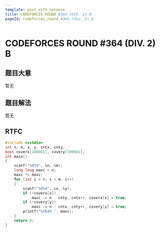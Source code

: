 ```yaml
---
template: post_with_netease
title: CODEFORCES ROUND #364 (DIV. 2) B
pageId: codeforces_round_#364_(div._2)_b
---
```


# CODEFORCES ROUND #364 (DIV. 2) B

## 题目大意
暂无

## 题目解法
暂无

## RTFC

```cpp
#include <cstdio>
int n, m, x, y, cntx, cnty;
bool coverx[100001], covery[100001];
int main()
{
    scanf("%d%d", &n, &m);
    long long maxc = n;
    maxc *= maxc;
    for (int i = 0; i < m; i++)
    {
        scanf("%d%d", &x, &y);
        if (!coverx[x])
            maxc -= n - cnty, cntx++, coverx[x] = true;
        if (!covery[y])
            maxc -= n - cntx, cnty++, covery[y] = true;
        printf("%I64d ", maxc);
    }
    return 0;
}
```
